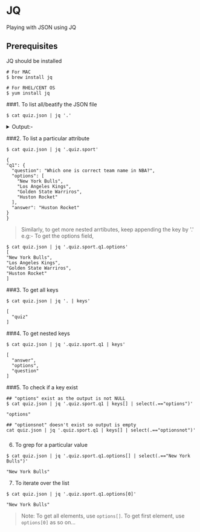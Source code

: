# JQ
Playing with JSON using JQ

## Prerequisites
JQ should be installed
```
# For MAC
$ brew install jq

# For RHEL/CENT OS
$ yum install jq
```

###1. To list all/beatify the JSON file
  
  ```
  $ cat quiz.json | jq '.'
  ```
  
<details>
  <summary>Output:-</summary>
  
  ```
  {
    "quiz": {
        "sport": {
            "q1": {
                "question": "Which one is correct team name in NBA?",
                "options": [
                    "New York Bulls",
                    "Los Angeles Kings",
                    "Golden State Warriros",
                    "Huston Rocket"
                ],
                "answer": "Huston Rocket"
            }
        },
        "maths": {
            "q1": {
                "question": "5 + 7 = ?",
                "options": [
                    "10",
                    "11",
                    "12",
                    "13"
                ],
                "answer": "12"
            },
            "q2": {
                "question": "12 - 8 = ?",
                "options": [
                    "1",
                    "2",
                    "3",
                    "4"
                ],
                "answer": "4"
            }
        }
    }
}
```
</details>


###2. To list a particular attribute

  ```
  $ cat quiz.json | jq '.quiz.sport'
  
  {
  "q1": {
    "question": "Which one is correct team name in NBA?",
    "options": [
      "New York Bulls",
      "Los Angeles Kings",
      "Golden State Warriros",
      "Huston Rocket"
    ],
    "answer": "Huston Rocket"
  }
}
```
  > Similarly, to get more nested arrtibutes, keep appending the key by '.'
  > e.g:- To get the options field, 
  >
  ```
  $ cat quiz.json | jq '.quiz.sport.q1.options'
  [
  "New York Bulls",
  "Los Angeles Kings",
  "Golden State Warriros",
  "Huston Rocket"
]
  ```


###3. To get all keys
```
$ cat quiz.json | jq '. | keys'

[
  "quiz"
]
```


###4. To get nested keys
```
$ cat quiz.json | jq '.quiz.sport.q1 | keys'

[
  "answer",
  "options",
  "question"
]
```


###5. To check if a key exist

```
## "options" exist as the output is not NULL
$ cat quiz.json | jq '.quiz.sport.q1 | keys[] | select(.=="options")'

"options"

## "optionsnot" doesn't exist so output is empty
cat quiz.json | jq '.quiz.sport.q1 | keys[] | select(.=="optionsnot")'
```


###
6. To grep for a particular value
```
$ cat quiz.json | jq '.quiz.sport.q1.options[] | select(.=="New York Bulls")'

"New York Bulls"
```


7. To iterate over the list
```
$ cat quiz.json | jq '.quiz.sport.q1.options[0]'

"New York Bulls"
```
> Note: To get all elements, use `options[]`. To get first element, use `options[0]` as so on...


